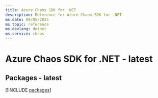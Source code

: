 ```yaml
---
title: Azure Chaos SDK for .NET
description: Reference for Azure Chaos SDK for .NET
ms.date: 09/05/2025
ms.topic: reference
ms.devlang: dotnet
ms.service: chaos
---
```

# Azure Chaos SDK for .NET - latest
## Packages - latest
[!INCLUDE [packages](chaos-index.md)]